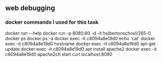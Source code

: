 ## web debugging

### docker commands I used for this task
docker run --help
docker run -p 8080:80 -d -it holbertonschool/265-0
docker ps
docker ps -a
docker exec -it c8094a8e19d0 echo 'cat'
docker exec -it c8094a8e19d0 hostname
docker exec -it c8094a8e19d0 apt-get update
docker exec -it c8094a8e19d0 apt install apache2
docker exec -it c8094a8e19d0 apache2ctl start
curl localhost:8080
